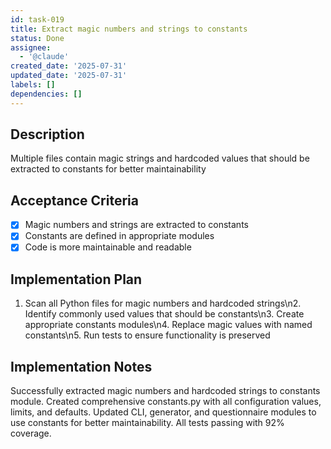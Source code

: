 ```yaml
---
id: task-019
title: Extract magic numbers and strings to constants
status: Done
assignee:
  - '@claude'
created_date: '2025-07-31'
updated_date: '2025-07-31'
labels: []
dependencies: []
---
```


## Description

Multiple files contain magic strings and hardcoded values that should be extracted to constants for better maintainability

## Acceptance Criteria

- [x] Magic numbers and strings are extracted to constants
- [x] Constants are defined in appropriate modules
- [x] Code is more maintainable and readable

## Implementation Plan

1. Scan all Python files for magic numbers and hardcoded strings\n2. Identify commonly used values that should be constants\n3. Create appropriate constants modules\n4. Replace magic values with named constants\n5. Run tests to ensure functionality is preserved

## Implementation Notes

Successfully extracted magic numbers and hardcoded strings to constants module. Created comprehensive constants.py with all configuration values, limits, and defaults. Updated CLI, generator, and questionnaire modules to use constants for better maintainability. All tests passing with 92% coverage.
